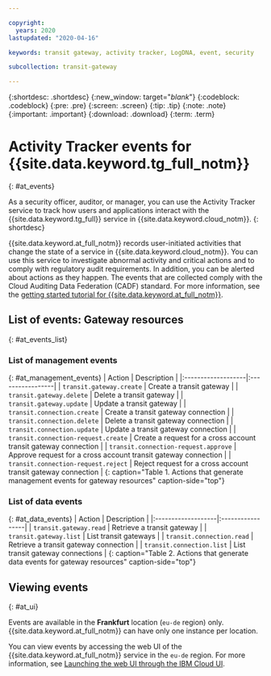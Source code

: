 ```yaml
---

copyright:
  years: 2020
lastupdated: "2020-04-16"

keywords: transit gateway, activity tracker, LogDNA, event, security

subcollection: transit-gateway

---
```


{:shortdesc: .shortdesc}
{:new_window: target="_blank_"}
{:codeblock: .codeblock}
{:pre: .pre}
{:screen: .screen}
{:tip: .tip}
{:note: .note}
{:important: .important}
{:download: .download}
{:term: .term}

# Activity Tracker events for {{site.data.keyword.tg_full_notm}}
{: #at_events}

As a security officer, auditor, or manager, you can use the Activity Tracker service to track how users and applications interact with the {{site.data.keyword.tg_full}} service in {{site.data.keyword.cloud_notm}}.
{: shortdesc}

{{site.data.keyword.at_full_notm}} records user-initiated activities that change the state of a service in {{site.data.keyword.cloud_notm}}. You can use this service to investigate abnormal activity and critical actions and to comply with regulatory audit requirements. In addition, you can be alerted about actions as they happen. The events that are collected comply with the Cloud Auditing Data Federation (CADF) standard. For more information, see the [getting started tutorial for {{site.data.keyword.at_full_notm}}](/docs/Activity-Tracker-with-LogDNA?topic=Activity-Tracker-with-LogDNA-getting-started#getting-started).

## List of events: Gateway resources
{: #at_events_list}

### List of management events
{: #at_management_events}
| Action             | Description      |
|:-------------------|:-----------------|
| `transit.gateway.create` | Create a transit gateway     |
| `transit.gateway.delete` | Delete a transit gateway     |
| `transit.gateway.update` | Update a transit gateway     |
| `transit.connection.create` | Create a transit gateway connection   |
| `transit.connection.delete` | Delete a transit gateway connection   |
| `transit.connection.update` | Update a transit gateway connection   |
| `transit.connection-request.create` | Create a request for a cross account transit gateway connection   |
| `transit.connection-request.approve` | Approve request for a cross account transit gateway connection   |
| `transit.connection-request.reject` | Reject request for a cross account transit gateway connection   |
{: caption="Table 1. Actions that generate management events for gateway resources" caption-side="top"}

### List of data events
{: #at_data_events}
| Action             | Description      |
|:-------------------|:-----------------|
| `transit.gateway.read` | Retrieve a transit gateway     |
| `transit.gateway.list` | List transit gateways     |
| `transit.connection.read` | Retrieve a transit gateway connection   |
| `transit.connection.list` | List transit gateway connections   |
{: caption="Table 2. Actions that generate data events for gateway resources" caption-side="top"}

## Viewing events
{: #at_ui}

Events are available in the **Frankfurt** location (`eu-de` region) only. {{site.data.keyword.at_full_notm}} can have only one instance per location.

You can view events by accessing the web UI of the {{site.data.keyword.at_full_notm}} service in the `eu-de` region. For more information, see [Launching the web UI through the IBM Cloud UI](/docs/Activity-Tracker-with-LogDNA?topic=Activity-Tracker-with-LogDNA-launch#launch_step2).
